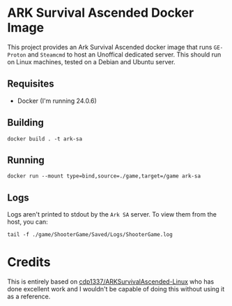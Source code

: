 # ARK Survival Ascended Docker Image
This project provides an Ark Survival Ascended docker image that runs `GE-Proton` and `Steamcmd` to host an Unoffical
dedicated server. This should run on Linux machines, tested on a Debian and Ubuntu server.

## Requisites
* Docker (I'm running 24.0.6)

## Building
```
docker build . -t ark-sa
```

## Running
```
docker run --mount type=bind,source=./game,target=/game ark-sa
```

## Logs
Logs aren't printed to stdout by the `Ark SA` server. To view them from the host, you can:

```
tail -f ./game/ShooterGame/Saved/Logs/ShooterGame.log
```

# Credits
This is entirely based on [cdp1337/ARKSurvivalAscended-Linux](https://github.com/cdp1337/ARKSurvivalAscended-Linux/) who
has done excellent work and I wouldn't be capable of doing this without using it as a reference.
